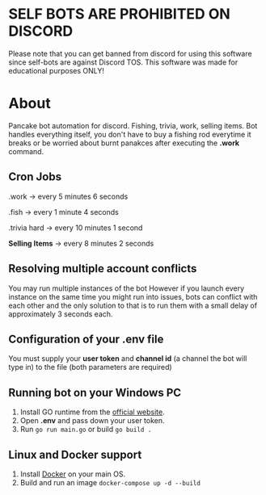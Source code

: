 # SELF BOTS ARE PROHIBITED ON DISCORD
Please note that you can get banned from discord for using this software since self-bots are against Discord TOS.
This software was made for educational purposes ONLY!

# About 
Pancake bot automation for discord. Fishing, trivia, work, selling items.
Bot handles everything itself, you don't have to buy a fishing rod everytime it breaks or be worried about burnt panakces after executing the **.work** command.

## Cron Jobs
.work -> every 5 minutes 6 seconds

.fish -> every 1 minute 4 seconds

.trivia hard -> every 10 minutes 1 second

**Selling Items** -> every 8 minutes 2 seconds

## Resolving multiple account conflicts
You may run multiple instances of the bot
However if you launch every instance on the same time you might run into issues, bots can conflict with each other and the only solution to that is to run them with a small delay of approximately 3 seconds each. 

## Configuration of your .env file
You must supply your **user token** and **channel id** (a channel the bot will type in) to the file (both parameters are required)

## Running bot on your Windows PC
1. Install GO runtime from the [official website](https://go.dev/).
2. Open **.env** and pass down your user token.
3. Run `go run main.go` or build `go build .`


## Linux and Docker support
1. Install [Docker](https://www.docker.com/) on your main OS.
2. Build and run an image `docker-compose up -d --build`
